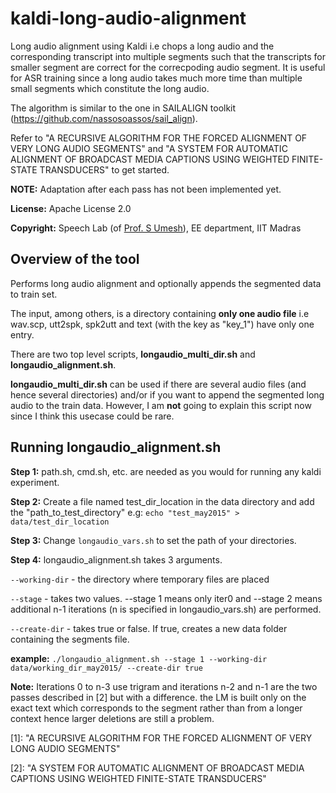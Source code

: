 # kaldi-long-audio-alignment
Long audio alignment using Kaldi i.e chops a long audio and the corresponding transcript into multiple segments such that the transcripts for smaller segment are correct for the correcpoding audio segment. It is useful for ASR training since a long audio takes much more time than multiple small segments which constitute the long audio.

The algorithm is similar to the one in SAILALIGN toolkit (https://github.com/nassosoassos/sail_align).

Refer to "A RECURSIVE ALGORITHM FOR THE FORCED ALIGNMENT OF VERY LONG AUDIO SEGMENTS" and "A SYSTEM FOR AUTOMATIC ALIGNMENT OF BROADCAST MEDIA CAPTIONS USING WEIGHTED FINITE-STATE TRANSDUCERS" to get started.

**NOTE:** Adaptation after each pass has not been implemented yet.

**License:** Apache License 2.0

**Copyright:** Speech Lab (of [Prof. S Umesh](http://www.ee.iitm.ac.in/~umeshs/)), EE department, IIT Madras


<h2>Overview of the tool</h2>

Performs long audio alignment and optionally appends the segmented data to train set.

The input, among others, is a directory containing **only one audio file** i.e wav.scp, utt2spk, spk2utt and text (with the key as "key_1") have only one entry.

There are two top level scripts, **longaudio_multi_dir.sh** and **longaudio_alignment.sh**.

**longaudio_multi_dir.sh** can be used if there are several audio files (and hence several directories) and/or if you want to append the segmented long audio to the train data. However, I am **not** going to explain this script now since I think this usecase could be rare.

<h2>Running longaudio_alignment.sh</h2>

**Step 1:** path.sh, cmd.sh, etc. are needed as you would for running any kaldi experiment.

**Step 2:** Create a file named test_dir_location in the data directory and add the "path_to_test_directory"
e.g: `echo "test_may2015" > data/test_dir_location`

**Step 3:** Change `longaudio_vars.sh` to set the path of your directories.

**Step 4:** longaudio_alignment.sh takes 3 arguments.

`--working-dir` - the directory where temporary files are placed

`--stage` - takes two values. --stage 1 means only iter0 and --stage 2 means additional n-1 iterations (n is specified in longaudio_vars.sh) are performed. 

`--create-dir` - takes true or false. If true, creates a new data folder containing the segments file. 

**example:** `./longaudio_alignment.sh --stage 1 --working-dir data/working_dir_may2015/ --create-dir true`

**Note:** Iterations 0 to n-3 use trigram and iterations n-2 and n-1 are the two passes described in [2] but with a difference. the LM is built only on the exact text which corresponds to the segment rather than from a longer context hence larger deletions are still a problem.


[1]: "A RECURSIVE ALGORITHM FOR THE FORCED ALIGNMENT OF VERY LONG AUDIO SEGMENTS"

[2]: "A SYSTEM FOR AUTOMATIC ALIGNMENT OF BROADCAST MEDIA CAPTIONS USING WEIGHTED FINITE-STATE TRANSDUCERS"
